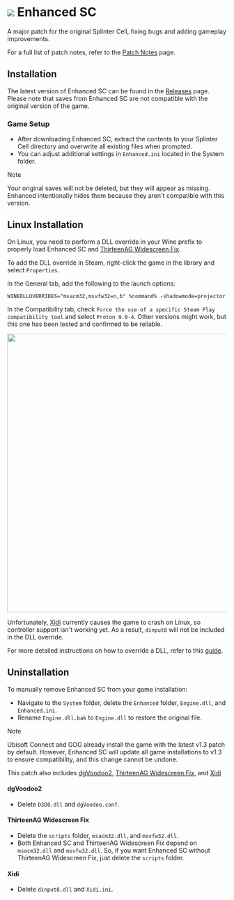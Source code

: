 # <img src="https://i.imgur.com/rHJtwEB.png"> Enhanced SC
A major patch for the original Splinter Cell, fixing bugs and adding gameplay improvements.

For a full list of patch notes, refer to the [Patch Notes](PatchNotes.md) page.

## Installation
The latest version of Enhanced SC can be found in the [Releases](https://github.com/Joshhhuaaa/EnhancedSC/releases) page. Please note that saves from Enhanced SC are not compatible with the original version of the game.

### Game Setup
- After downloading Enhanced SC, extract the contents to your Splinter Cell directory and overwrite all existing files when prompted.
- You can adjust additional settings in `Enhanced.ini` located in the System folder.

> [!NOTE]
> Your original saves will not be deleted, but they will appear as missing. Enhanced intentionally hides them because they aren't compatible with this version.

## Linux Installation
On Linux, you need to perform a DLL override in your Wine prefix to properly load Enhanced SC and [ThirteenAG Widescreen Fix](https://github.com/ThirteenAG/WidescreenFixesPack).

To add the DLL override in Steam, right-click the game in the library and select `Properties`.

In the General tab, add the following to the launch options:
```
WINEDLLOVERRIDES="msacm32,msvfw32=n,b" %command% -shadowmode=projector
```
In the Compatibility tab, check `Force the use of a specific Steam Play compatibility tool` and select `Proton 9.0-4`. Other versions might work, but this one has been tested and confirmed to be reliable.

<img src="https://github.com/user-attachments/assets/8082d3c8-f5bb-464a-8432-2e66e5ed803e" width="640"/>

Unfortunately, [Xidi](https://github.com/samuelgr/Xidi) currently causes the game to crash on Linux, so controller support isn't working yet. As a result, `dinput8` will not be included in the DLL override.

For more detailed instructions on how to override a DLL, refer to this [guide](https://cookieplmonster.github.io/setup-instructions/#proton-wine).

## Uninstallation
To manually remove Enhanced SC from your game installation:
- Navigate to the `System` folder, delete the `Enhanced` folder, `Engine.dll`, and `Enhanced.ini`.
- Rename `Engine.dll.bak` to `Engine.dll` to restore the original file.

> [!NOTE]
> Ubisoft Connect and GOG already install the game with the latest v1.3 patch by default. However, Enhanced SC will update all game installations to v1.3 to ensure compatibility, and this change cannot be undone.

This patch also includes [dgVoodoo2](https://github.com/dege-diosg/dgVoodoo2), [ThirteenAG Widescreen Fix](https://github.com/ThirteenAG/WidescreenFixesPack), and [Xidi](https://github.com/samuelgr/Xidi)

#### dgVoodoo2
- Delete `D3D8.dll` and `dgVoodoo.conf`.

#### ThirteenAG Widescreen Fix
- Delete the `scripts` folder, `msacm32.dll`, and `msvfw32.dll`.
- Both Enhanced SC and ThirteenAG Widescreen Fix depend on `msacm32.dll` and `msvfw32.dll`. So, if you want Enhanced SC without ThirteenAG Widescreen Fix, just delete the `scripts` folder.

#### Xidi
- Delete `dinput8.dll` and `Xidi.ini`.
